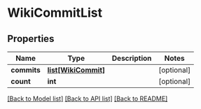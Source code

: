 # WikiCommitList

## Properties
Name | Type | Description | Notes
------------ | ------------- | ------------- | -------------
**commits** | [**list[WikiCommit]**](WikiCommit.md) |  | [optional] 
**count** | **int** |  | [optional] 

[[Back to Model list]](../README.md#documentation-for-models) [[Back to API list]](../README.md#documentation-for-api-endpoints) [[Back to README]](../README.md)


